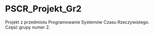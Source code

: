 # PSCR_Projekt_Gr2
Projekt z przedmiotu Programowanie Systemów Czasu Rzeczywistego. Część grupy numer 2.
